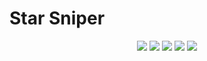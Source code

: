 # Star Sniper

<div id="top"></div>
<p align="center">
  <img src="https://img.shields.io/github/contributors/up2rival/Star-Sniper.svg?style=for-the-badge"/>
  <img src="https://img.shields.io/github/forks/up2rival/Star-Sniper.svg?style=for-the-badge"/>
  <img src="https://img.shields.io/github/stars/up2rival/Star-Sniper.svg?style=for-the-badge"/>
  <img src="https://img.shields.io/github/issues/up2rival/Star-Sniper.svg?style=for-the-badge"/>
  <img src="https://img.shields.io/github/license/up2rival/Star-Sniper.svg?style=for-the-badge"/>
</p>
